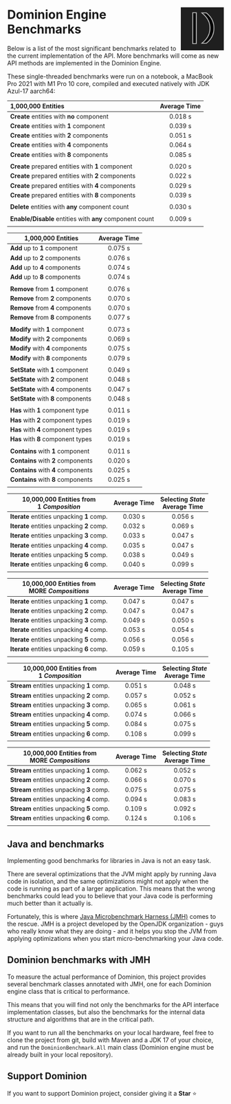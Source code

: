 # <img src="https://raw.githubusercontent.com/dominion-dev/dominion-dev.github.io/main/dominion-logo-square.png" align="right" width="100"> Dominion Engine Benchmarks

Below is a list of the most significant benchmarks related to the current implementation of the API. More benchmarks
will come as new API methods are implemented in the Dominion Engine.

These single-threaded benchmarks were run on a notebook, a MacBook Pro 2021 with M1 Pro 10 core, compiled and executed
natively with JDK Azul-17 aarch64:

| 1,000,000 Entities                                       | Average Time |
|:---------------------------------------------------------|:------------:|
| **Create** entities with **no** component                |   0.018 s    |
| **Create** entities with **1** component                 |   0.039 s    |
| **Create** entities with **2** components                |   0.051 s    |
| **Create** entities with **4** components                |   0.064 s    |
| **Create** entities with **8** components                |   0.085 s    |
|                                                          |              |
| **Create** prepared entities with **1** component        |   0.020 s    |
| **Create** prepared entities with **2** components       |   0.022 s    |
| **Create** prepared entities with **4** components       |   0.029 s    |
| **Create** prepared entities with **8** components       |   0.039 s    |
|                                                          |              |
| **Delete** entities with **any** component count         |   0.030 s    |
|                                                          |              |
| **Enable/Disable** entities with **any** component count |   0.009 s    |
|                                                          |              |

| 1,000,000 Entities                 | Average Time |
|------------------------------------|:------------:|
| **Add** up to **1** component      |   0.075 s    |
| **Add** up to **2** components     |   0.076 s    |
| **Add** up to **4** components     |   0.074 s    |
| **Add** up to **8** components     |   0.074 s    |
|                                    |              |
| **Remove** from **1** component    |   0.076 s    |
| **Remove** from **2** components   |   0.070 s    |
| **Remove** from **4** components   |   0.070 s    |
| **Remove** from **8** components   |   0.077 s    |
|                                    |              |
| **Modify** with **1** component    |   0.073 s    |
| **Modify** with **2** components   |   0.069 s    |
| **Modify** with **4** components   |   0.075 s    |
| **Modify** with **8** components   |   0.079 s    |
|                                    |              |
| **SetState** with **1** component  |   0.049 s    |
| **SetState** with **2** component  |   0.048 s    |
| **SetState** with **4** components |   0.047 s    |
| **SetState** with **8** components |   0.048 s    |
|                                    |              |
| **Has** with **1** component type  |   0.011 s    |
| **Has** with **2** component types |   0.019 s    |
| **Has** with **4** component types |   0.019 s    |
| **Has** with **8** component types |   0.019 s    |
|                                    |              |
| **Contains** with **1** component  |   0.011 s    |
| **Contains** with **2** components |   0.020 s    |
| **Contains** with **4** components |   0.025 s    |
| **Contains** with **8** components |   0.025 s    |
|                                    |              |

| 10,000,000 Entities from <br/>1 _Composition_ | Average Time | Selecting _State_<br/>Average Time |
|-----------------------------------------------|:------------:|:----------------------------------:|
| **Iterate** entities unpacking **1** comp.    |   0.030 s    |              0.056 s               |
| **Iterate** entities unpacking **2** comp.    |   0.032 s    |              0.069 s               |
| **Iterate** entities unpacking **3** comp.    |   0.033 s    |              0.047 s               |
| **Iterate** entities unpacking **4** comp.    |   0.035 s    |              0.047 s               |
| **Iterate** entities unpacking **5** comp.    |   0.038 s    |              0.049 s               |
| **Iterate** entities unpacking **6** comp.    |   0.040 s    |              0.099 s               |
|                                               |              |                                    |

| 10,000,000 Entities from <br/>MORE _Compositions_<br/> | Average Time | Selecting _State_<br/>Average Time |
|--------------------------------------------------------|:------------:|:----------------------------------:|
| **Iterate** entities unpacking **1** comp.             |   0.047 s    |              0.047 s               |
| **Iterate** entities unpacking **2** comp.             |   0.047 s    |              0.047 s               |
| **Iterate** entities unpacking **3** comp.             |   0.049 s    |              0.050 s               |
| **Iterate** entities unpacking **4** comp.             |   0.053 s    |              0.054 s               |
| **Iterate** entities unpacking **5** comp.             |   0.056 s    |              0.056 s               |
| **Iterate** entities unpacking **6** comp.             |   0.059 s    |              0.105 s               |
|                                                        |              |                                    |

| 10,000,000 Entities from <br/>1 _Composition_ | Average Time | Selecting _State_<br/>Average Time |
|-----------------------------------------------|:------------:|:----------------------------------:|
| **Stream** entities unpacking **1** comp.     |   0.051 s    |              0.048 s               |
| **Stream** entities unpacking **2** comp.     |   0.057 s    |              0.052 s               |
| **Stream** entities unpacking **3** comp.     |   0.065 s    |              0.061 s               |
| **Stream** entities unpacking **4** comp.     |   0.074 s    |              0.066 s               |
| **Stream** entities unpacking **5** comp.     |   0.084 s    |              0.075 s               |
| **Stream** entities unpacking **6** comp.     |   0.108 s    |              0.099 s               |
|                                               |              |                                    |

| 10,000,000 Entities from <br/>MORE _Compositions_<br/> | Average Time | Selecting _State_<br/>Average Time |
|--------------------------------------------------------|:------------:|:----------------------------------:|
| **Stream** entities unpacking **1** comp.              |   0.062 s    |              0.052 s               |
| **Stream** entities unpacking **2** comp.              |   0.066 s    |              0.070 s               |
| **Stream** entities unpacking **3** comp.              |   0.075 s    |              0.075 s               |
| **Stream** entities unpacking **4** comp.              |   0.094 s    |              0.083 s               |
| **Stream** entities unpacking **5** comp.              |   0.109 s    |              0.092 s               |
| **Stream** entities unpacking **6** comp.              |   0.124 s    |              0.106 s               |
|                                                        |              |                                    |

## Java and benchmarks

Implementing good benchmarks for libraries in Java is not an easy task.

There are several optimizations that the JVM might apply by running Java code in isolation, and the same optimizations
might not apply when the code is running as part of a larger application. This means that the wrong benchmarks could
lead you to believe that your Java code is performing much better than it actually is.

Fortunately, this is where  [Java Microbenchmark Harness (JMH)](https://github.com/openjdk/jmh) comes to the rescue. JMH
is a project developed by the OpenJDK organization - guys who really know what they are doing - and it helps you stop
the JVM from applying optimizations when you start micro-benchmarking your Java code.

## Dominion benchmarks with JMH

To measure the actual performance of Dominion, this project provides several benchmark classes annotated with JMH, one
for each Dominion engine class that is critical to performance.

This means that you will find not only the benchmarks for the API interface implementation classes, but also the
benchmarks for the internal data structure and algorithms that are in the critical path.

If you want to run all the benchmarks on your local hardware, feel free to clone the project from git, build with Maven
and a JDK 17 of your choice, and run the `DominionBenchmark.All` main class (Dominion engine must be already built in
your local repository).

## Support Dominion

If you want to support Dominion project, consider giving it a **Star** ⭐️
